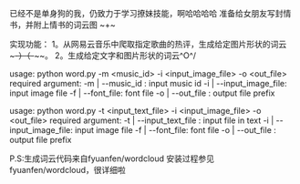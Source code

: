已经不是单身狗的我，仍致力于学习撩妹技能，啊哈哈哈哈
准备给女朋友写封情书，并附上情书的词云图 ~+~

实现功能：
1。从网易云音乐中爬取指定歌曲的热评，生成给定图片形状的词云~~~-）（-~~~~。
2。生成给定文字和图片形状的词云\^O^/

usage: python word.py -m <music_id> -i <input_image_file> -o <out_file>
		required argument:
			-m | --music_id : input music id
			-i | --input_image_file: input image file
			-f | --font_file: font file
			-o | --out_file : output file prefix


usage: python word.py -t <input_text_file> -i <input_image_file> -o <out_file>
		required argument:
			-t | --input_text_file : input file in text
			-i | --input_image_file: input image file
			-f | --font_file: font file
			-o | --out_file : output file prefix



P.S:生成词云代码来自fyuanfen/wordcloud
安装过程参见fyuanfen/wordcloud，很详细啦
